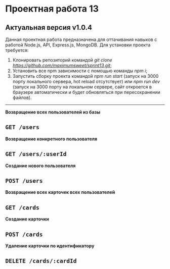 # Проектная работа 13 
## Актуальная версия v1.0.4
Данная проектная работа предназначена для оттачивания навыков с работой Node.js, API, Express.js, MongoDB.
Для установки проекта требуется:

1. Клонировать репозиторий командой *git clone https://github.com/maximumsweet/sprint13.git*;
2. Установить все npm зависимости с помощью команды *npm i*;
3. Запустить сборку проекта командой *npm run start* (запуск на 3000 порту локального сервера, hot reload отсутствует) или *npm run dev* (запуск на 3000 порту на локальном сервере, сайт откроется в браузере автоматически и будет обновляться при пересохранении файлов).
----

**Возвращение всех пользователей из базы**

  `GET /users`
----

**Возвращение конкретного пользователя**

  `GET /users/:userId`
----

**Создание нового пользователя**

  `POST /users`
----

**Возвращение всех карточек всех пользователей**

  `GET /cards`
----

**Создание карточки**

  `POST /cards`
----

**Удаление карточки по идентификатору**

  `DELETE /cards/:cardId`
----
